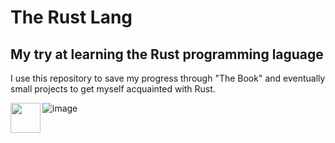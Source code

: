 # The Rust Lang
## My try at learning the Rust programming laguage

I use this repository to save my progress through "The Book" and eventually small projects 
to get myself acquainted with Rust.

<a href="url"><img src="http://url.to/image.png" align="left" height="48" width="48" ></a>
![image](https://rustacean.net/assets/rustacean-flat-noshadow.svg)